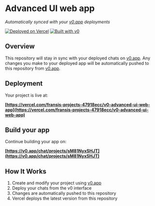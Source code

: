 # Advanced UI web app

*Automatically synced with your [v0.app](https://v0.app) deployments*

[![Deployed on Vercel](https://img.shields.io/badge/Deployed%20on-Vercel-black?style=for-the-badge&logo=vercel)](https://vercel.com/fransis-projects-47918ecc/v0-advanced-ui-web-app)
[![Built with v0](https://img.shields.io/badge/Built%20with-v0.app-black?style=for-the-badge)](https://v0.app/chat/projects/sM81NyxSHJT)

## Overview

This repository will stay in sync with your deployed chats on [v0.app](https://v0.app).
Any changes you make to your deployed app will be automatically pushed to this repository from [v0.app](https://v0.app).

## Deployment

Your project is live at:

**[https://vercel.com/fransis-projects-47918ecc/v0-advanced-ui-web-app](https://vercel.com/fransis-projects-47918ecc/v0-advanced-ui-web-app)**

## Build your app

Continue building your app on:

**[https://v0.app/chat/projects/sM81NyxSHJT](https://v0.app/chat/projects/sM81NyxSHJT)**

## How It Works

1. Create and modify your project using [v0.app](https://v0.app)
2. Deploy your chats from the v0 interface
3. Changes are automatically pushed to this repository
4. Vercel deploys the latest version from this repository